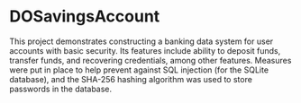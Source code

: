 # DOSavingsAccount
This project demonstrates constructing a banking data system for user accounts with basic security. Its features include ability to deposit funds, transfer funds, and recovering credentials, among other features. Measures were put in place to help prevent against SQL injection (for the SQLite database), and the SHA-256 hashing algorithm was used to store passwords in the database.
